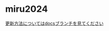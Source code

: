 # miru2024
[更新方法についてはdocsブランチを見てください](https://github.com/MIRU-Committee/miru2024_private/tree/docs)
